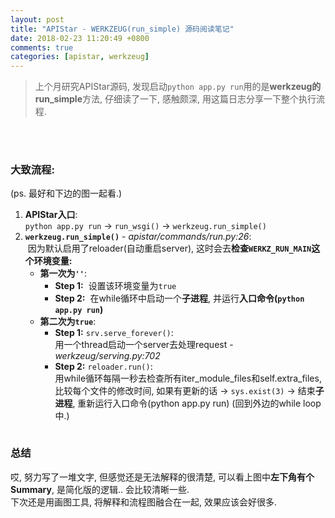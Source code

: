 ```yaml
---
layout: post
title: "APIStar - WERKZEUG(run_simple) 源码阅读笔记"
date: 2018-02-23 11:20:49 +0800
comments: true
categories: [apistar, werkzeug]
---
```


> 上个月研究APIStar源码, 发现启动`python app.py run`用的是**werkzeug的run_simple**方法, 仔细读了一下, 感触颇深, 用这篇日志分享一下整个执行流程.       
<!--more-->
<br><br>


### 大致流程:
(ps. 最好和下边的图一起看.)

1. **APIStar入口**:   
    `python app.py run` → `run_wsgi()` → `werkzeug.run_simple()`
2. **`werkzeug.run_simple()`** - *apistar/commands/run.py:26*: <br> 因为默认启用了reloader(自动重启server), 这时会去**检查`WERKZ_RUN_MAIN`这个环境变量:**
    - **第一次为`''`**:    
        - **Step 1:**  设置该环境变量为`true`   
        - **Step 2:**  在while循环中启动一个**子进程**, 并运行**入口命令(`python app.py run`)**
    - **第二次为`true`**:
        - **Step 1:** `srv.serve_forever()`:   
        用一个thread启动一个server去处理request - *werkzeug/serving.py:702*
        - **Step 2:** `reloader.run()`:   
        用while循环每隔一秒去检查所有iter_module_files和self.extra_files, 比较每个文件的修改时间, 如果有更新的话 → `sys.exist(3)` → 结束**子进程**, 重新运行入口命令(python app.py run) (回到外边的while loop中.)
        
<img style="max-height:600px" class="lazy" data-original="/images/blog/180221_run_simple/run_simple.jpg">   
<br>

### 总结
哎, 努力写了一堆文字, 但感觉还是无法解释的很清楚, 可以看上图中**左下角有个Summary**, 是简化版的逻辑.. 会比较清晰一些.     
下次还是用画图工具, 将解释和流程图融合在一起, 效果应该会好很多.   


